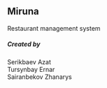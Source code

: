 ## Miruna

Restaurant management system

##### Created by

Serikbaev Azat \
Tursynbay Ernar \
Sairanbekov Zhanarys

